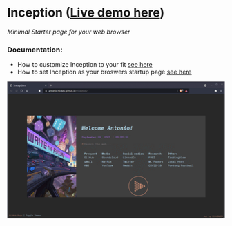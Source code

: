 # Inception ([Live demo here](https://antonio-hickey.github.io/Inception/))
_Minimal Starter page for your web browser_
### Documentation:
- How to customize Inception to your fit [see here](https://github.com/antonio-hickey/Inception/blob/main/Docs/HowToEdit.md)
- How to set Inception as your broswers startup page [see here](https://github.com/antonio-hickey/Inception/blob/main/Docs/HowToSetAsStartup.md)

<img src=https://github.com/antonio-hickey/Inception/blob/main/assets/images/example.gif width=700 />
